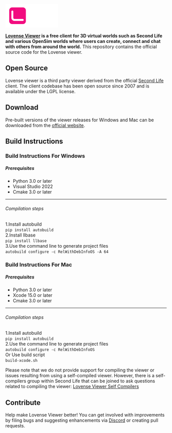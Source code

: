 <picture>
  <img alt="Lovense Viewer Logo" src="doc/login_viewer_logo.png">
</picture>

**[Lovense Viewer](https://www.lovense.com/game/lovense-viewer/) is a free client for 3D virtual worlds such as Second Life and various OpenSim worlds where users can create, connect and chat with others from around the world.** This repository contains the official source code for the Lovense viewer.

## Open Source

Lovense viewer is a third party viewer derived from the official [Second Life](https://github.com/secondlife/viewer) client. The client codebase has been open source since 2007 and is available under the LGPL license.

## Download

Pre-built versions of the viewer releases for Windows and Mac can be downloaded from the [official website](https://www.lovense.com/game/lovense-viewer/).

## Build Instructions

### Build Instructions For Windows
##### Prerequisites
- Python 3.0 or later
- Visual Studio 2022
- Cmake 3.0 or later

------------


###### Compilation steps
1.Install autobuild  
`pip install autobuild`  
2.Install llbase     
`pip install llbase`  
3.Use the command line to generate project files    
`autobuild configure -c RelWithDebInfoOS -A 64`  

### Build Instructions For Mac
##### Prerequisites
- Python 3.0 or later
- Xcode 15.0 or later
- Cmake 3.0 or later

------------


###### Compilation steps
1.Install autobuild  
`pip install autobuild`    
2.Use the command line to generate project files    
`autobuild configure -c RelWithDebInfoOS`  
Or Use build script  
`build-xcode.sh`

Please note that we do not provide support for compiling the viewer or issues resulting from using a self-compiled viewer. However, there is a self-compilers group within Second Life that can be joined to ask questions related to compiling the viewer: [Lovense Viewer Self Compilers](secondlife:///app/group/2014ce4c-5393-fb67-83ac-910db84c273c/about)

## Contribute

Help make Lovense Viewer better! You can get involved with improvements by filing bugs and suggesting enhancements via [Discord](https://discord.gg/lovense) or creating pull requests.
